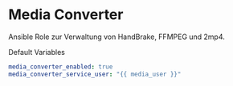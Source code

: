 # Media Converter

Ansible Role zur Verwaltung von HandBrake, FFMPEG und 2mp4.

Default Variables
```yaml
media_converter_enabled: true
media_converter_service_user: "{{ media_user }}"
```
